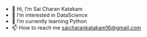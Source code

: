 - 👋 Hi, I’m Sai Charan Katakam
- 👀 I’m interested in DataScience
- 🌱 I’m currently learning Python
- 📫 How to reach me saicharankatakam16@gmail.com

<!---
saicharanksc/saicharanksc is a ✨ special ✨ repository because its `README.md` (this file) appears on your GitHub profile.
You can click the Preview link to take a look at your changes.
--->
